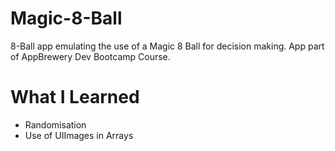 # Magic-8-Ball
8-Ball app emulating the use of a Magic 8 Ball for decision making.  App part of AppBrewery Dev Bootcamp Course.

# What I Learned
- Randomisation
- Use of UIImages in Arrays
